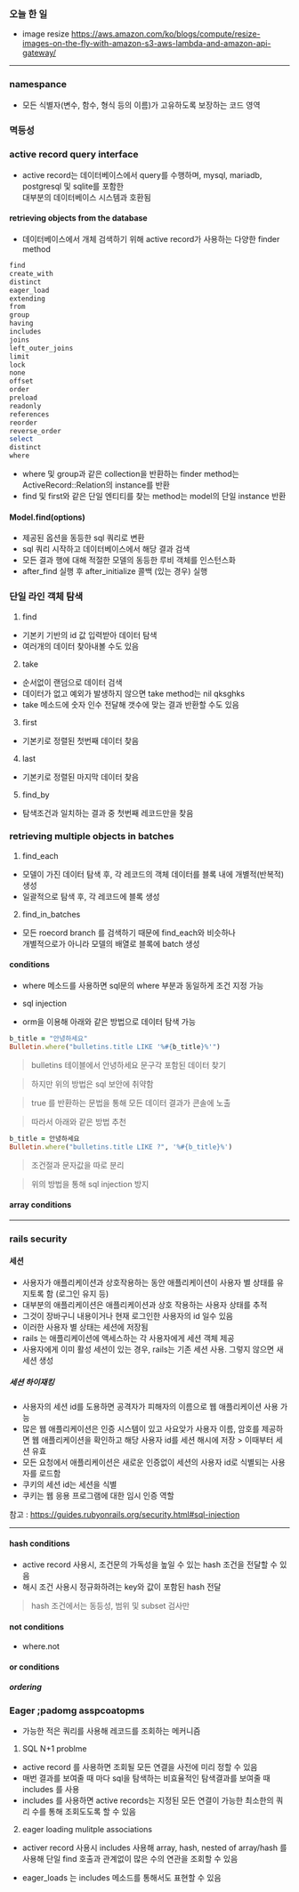 ### 오늘 한 일 
- image resize
https://aws.amazon.com/ko/blogs/compute/resize-images-on-the-fly-with-amazon-s3-aws-lambda-and-amazon-api-gateway/

_______




### namespance
- 모든 식별자(변수, 함수, 형식 등의 이름)가 고유하도록 보장하는 코드 영역 

### 멱등성


### active record query interface 
- active record는 데이터베이스에서 query를 수행하며, mysql, mariadb, postgresql 및 sqlite를 포함한 <br>
대부분의 데이터베이스 시스템과 호환됨 

#### retrieving objects from the database
- 데이터베이스에서 개체 검색하기 위해 active record가 사용하는 다양한 finder method
 
 ```ruby 
find
create_with
distinct
eager_load
extending
from
group
having
includes
joins
left_outer_joins
limit
lock
none
offset
order
preload
readonly
references
reorder
reverse_order
select
distinct
where
 
 ```
 
 - where 및 group과 같은 collection을 반환하는 finder method는 ActiveRecord::Relation의 instance를 반환
 - find 및 first와 같은 단일 엔티티를 찾는 method는 model의 단일 instance 반환
 
 
 #### Model.find(options) 
 - 제공된 옵션을 동등한 sql 쿼리로 변환
 - sql 쿼리 시작하고 데이터베이스에서 해당 결과 검색
 - 모든 결과 행에 대해 적절한 모델의 동등한 루비 객체를 인스턴스화 
 - after_find 실행 후 after_initialize 콜백 (있는 경우) 실행 
 
 
### 단일 라인 객체 탐색

1. find
- 기본키 기반의 id 값 입력받아 데이터 탐색 
- 여러개의 데이터 찾아내볼 수도 있음

2. take
- 순서없이 랜덤으로 데이터 검색
- 데이터가 없고 예외가 발생하지 않으면 take method는 nil qksghks
- take 메소드에 숫자 인수 전달해 갯수에 맞는 결과 반환할 수도 있음

3. first
- 기본키로 정렬된 첫번째 데이터 찾음

4. last
- 기본키로 정렬된 마지막 데이터 찾음

5. find_by 
- 탐색조건과 일치하는 결과 중 첫번째 레코드만을 찾음

### retrieving multiple objects in batches

1. find_each 
- 모델이 가진 데이터 탐색 후, 각 레코드의 객체 데이터를 블록 내에 개별적(반복적) 생성
- 일괄적으로 탐색 후, 각 레코드에 블록 생성

2. find_in_batches
- 모든 roecord branch 를 검색하기 때문에 find_each와 비슷하나 <br>
  개별적으로가 아니라 모델의 배열로 블록에 batch 생성 


#### conditions
- where 메소드를 사용하면 sql문의 where 부분과 동일하게 조건 지정 가능 

* sql injection
- orm을 이용해 아래와 같은 방법으로 데이터 탐색 가능

```ruby
b_title = "안녕하세요"
Bulletin.where("bulletins.title LIKE '%#{b_title}%'")
```
> bulletins 테이블에서 안녕하세요 문구각 포함된 데이터 찾기 

> 하지만 위의 방법은 sql 보안에 취약함

> true 를 반환하는 문법을 통해 모든 데이터 결과가 콘솔에 노출

> 따라서 아래와 같은 방법 추천

```ruby
b_title = 안녕하세요
Bulletin.where("bulletins.title LIKE ?", '%#{b_title}%')
```
> 조건절과 문자값을 따로 분리 

> 위의 방법을 통해 sql injection 방지 


#### array conditions

______


### rails security

#### 세션 
- 사용자가 애플리케이션과 상호작용하는 동안 애플리케이션이 사용자 별 상태를 유지토록 함 (로그인 유지 등) 
- 대부분의 애플리케이션은 애플리케이션과 상호 작용하는 사용자 상태를 추적
- 그것이 장바구니 내용이거나 현재 로그인한 사용자의 id 일수 있음
- 이러한 사용자 별 상태는 세션에 저장됨
- rails 는 애플리케이션에 액세스하는 각 사용자에게 세션 객체 제공
- 사용자에게 이미 활성 세션이 있는 경우, rails는 기존 세션 사용. 그렇지 않으면 새 세션 생성 

##### 세션 하이재킹 
- 사용자의 세션 id를 도용하면 공격자가 피해자의 이름으로 웹 애플리케이션 사용 가능
- 많은 웹 애플리케이션은 인증 시스템이 있고 사요앚가 사용자 이름, 암호를 제공하면 웹 애플리케이션을 확인하고 해당 사용자 id를 세션 해시에 저장 > 이때부터 세션 유효 
- 모든 요청에서 애플리케이션은 새로운 인증없이 세션의 사용자 id로 식별되는 사용자를 로드함 
- 쿠키의 세션 id는 세션을 식별 
- 쿠키는 웹 응용 프로그램에 대한 임시 인증 역할

참고 : https://guides.rubyonrails.org/security.html#sql-injection

_____

#### hash conditions
- active record 사용시, 조건문의 가독성을 높일 수 있는 hash 조건을 전달할 수 있음
- 해시 조건 사용시 정규화하려는 key와 값이 포함된 hash 전달 
> hash 조건에서는 동등성, 범위 및 subset 검사만

#### not conditions
- where.not

#### or conditions

##### ordering


### Eager ;padomg asspcoatopms
- 가능한 적은 쿼리를 사용해 레코드를 조회하는 메커니즘

1. SQL N+1 problme
- active record 를 사용하면 조회될 모든 연결을 사전에 미리 정할 수 있음 
- 매번 결과를 보여줄 때 마다 sql을 탐색하는 비효율적인 탐색결과를 보여줄 때 <br>
includes 를 사용
- includes 를 사용하면 active records는 지정된 모든 연결이 가능한 최소한의 쿼리 수를 통해 조회도도록 할 수 있음

2. eager loading mulitple associations
- activer record 사용시 includes 사용해 array, hash, nested of array/hash 를 사용해 단일 find 호출과 관계없이 많은 수의 연관을 조회할 수 있음

- eager_loads 는 includes 메소드를 통해서도 표현할 수 있음 

 


